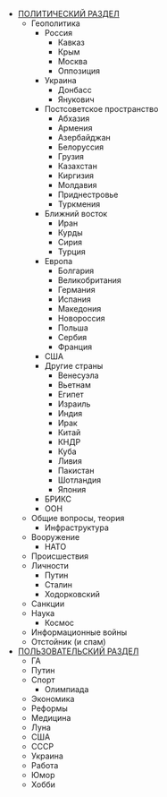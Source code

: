 - [ПОЛИТИЧЕСКИЙ РАЗДЕЛ](https://glav.su/forum/4/)
  - Геополитика
    - Россия
      - Кавказ
      - Крым
      - Москва
      - Оппозиция
    - Украина
      - Донбасс
      - Янукович
    - Постсоветское пространство
      - Абхазия
      - Армения
      - Азербайджан
      - Белоруссия
      - Грузия
      - Казахстан
      - Киргизия
      - Молдавия
      - Приднестровье
      - Туркмения
    - Ближний восток
      - Иран
      - Курды
      - Сирия
      - Турция
    - Европа
      - Болгария
      - Великобритания
      - Германия
      - Испания
      - Македония
      - Новороссия
      - Польша
      - Сербия
      - Франция
    - США
    - Другие страны
      - Венесуэла
      - Вьетнам
      - Египет
      - Израиль
      - Индия
      - Ирак
      - Китай
      - КНДР
      - Куба
      - Ливия
      - Пакистан
      - Шотландия
      - Япония
    - БРИКС
    - ООН
  - Общие вопросы, теория
    - Инфраструктура
  - Вооружение
      - НАТО
  - Происшествия
  - Личности
    - Путин
    - Сталин
    - Ходорковский
  - Санкции
  - Наука
    - Космос
  - Информационные войны
  - Отстойник (и спам)
- [ПОЛЬЗОВАТЕЛЬСКИЙ РАЗДЕЛ](https://glav.su/forum/1/)
  - ГА
  - Путин
  - Спорт
    - Олимпиада
  - Экономика
  - Реформы
  - Медицина
  - Луна
  - США
  - СССР
  - Украина
  - Работа
  - Юмор
  - Хобби

